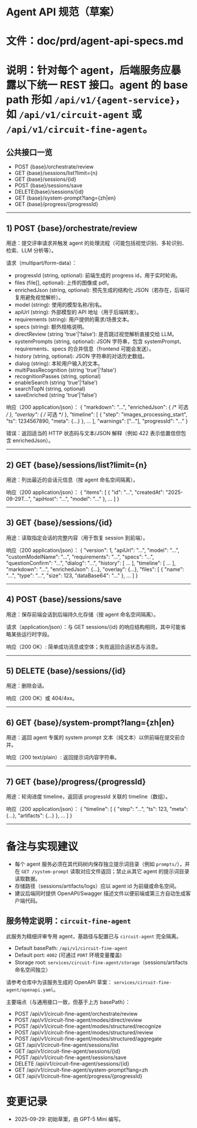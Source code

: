 # Agent API 规范（草案）
# 文件：doc/prd/agent-api-specs.md
# 说明：针对每个 agent，后端服务应暴露以下统一 REST 接口。agent 的 base path 形如 `/api/v1/{agent-service}`，如 `/api/v1/circuit-agent` 或 `/api/v1/circuit-fine-agent`。

## 公共接口一览

- POST  {base}/orchestrate/review
- GET   {base}/sessions/list?limit={n}
- GET   {base}/sessions/{id}
- POST  {base}/sessions/save
- DELETE{base}/sessions/{id}
- GET   {base}/system-prompt?lang={zh|en}
- GET   {base}/progress/{progressId}

---

## 1) POST {base}/orchestrate/review

用途：提交评审请求并触发 agent 的处理流程（可能包括视觉识别、多轮识别、检索、LLM 分析等）。

请求（multipart/form-data）：
- progressId (string, optional): 前端生成的 progress id，用于实时轮询。
- files (file[], optional): 上传的图像或 pdf。
- enrichedJson (string, optional): 预先生成的结构化 JSON（若存在，后端可复用避免视觉解析）。
- model (string): 使用的模型名称/别名。
- apiUrl (string): 外部模型的 API 地址（用于后端转发）。
- requirements (string): 用户提供的需求/场景文本。
- specs (string): 额外规格说明。
- directReview (string 'true'|'false'): 是否跳过视觉解析直接交给 LLM。
- systemPrompts (string, optional): JSON 字符串，包含 systemPrompt、requirements、specs 的合并信息（frontend 可能会发送）。
- history (string, optional): JSON 字符串的对话历史数组。
- dialog (string): 本轮用户输入的文本。
- multiPassRecognition (string 'true'|'false')
- recognitionPasses (string, optional)
- enableSearch (string 'true'|'false')
- searchTopN (string, optional)
- saveEnriched (string 'true'|'false')

响应（200 application/json）：
{
  "markdown": "...",
  "enrichedJson": { /* 可选 */ },
  "overlay": { /* 可选 */ },
  "timeline": [ { "step": "images_processing_start", "ts": 1234567890, "meta": {...} }, ... ],
  "warnings": ["..."],
  "progressId": "..."
}

错误：返回适当的 HTTP 状态码与文本/JSON 解释（例如 422 表示低置信但包含 enrichedJson）。

---

## 2) GET {base}/sessions/list?limit={n}

用途：列出最近的会话元信息（按 agent 命名空间隔离）。

响应（200 application/json）：
{
  "items": [ { "id": "...", "createdAt": "2025-09-29T...", "apiHost": "...", "model": "..." }, ... ]
}

---

## 3) GET {base}/sessions/{id}

用途：读取指定会话的完整内容（用于恢复 session 到前端）。

响应（200 application/json）：
{
  "version": 1,
  "apiUrl": "...",
  "model": "...",
  "customModelName": "...",
  "requirements": "...",
  "specs": "...",
  "questionConfirm": "...",
  "dialog": "...",
  "history": [ ... ],
  "timeline": [ ... ],
  "markdown": "...",
  "enrichedJson": {...},
  "overlay": {...},
  "files": [ { "name": "...", "type": "...", "size": 123, "dataBase64": "..." }, ... ]
}

---

## 4) POST {base}/sessions/save

用途：保存前端会话到后端持久化存储（按 agent 命名空间隔离）。

请求（application/json）：与 GET sessions/{id} 的响应结构相同，其中可能省略某些运行时字段。

响应（200 OK）: 简单成功消息或空体；失败返回合适状态与消息。

---

## 5) DELETE {base}/sessions/{id}

用途：删除会话。

响应（200 OK）或 404/4xx。

---

## 6) GET {base}/system-prompt?lang={zh|en}

用途：返回 agent 专属的 system prompt 文本（纯文本）以供前端在提交前合并。

响应（200 text/plain）: 返回提示词内容字符串。

---

## 7) GET {base}/progress/{progressId}

用途：轮询进度 timeline，返回该 progressId 关联的 timeline（数组）。

响应（200 application/json）：
{ "timeline": [ { "step": "...", "ts": 123, "meta": {...}, "artifacts": {...} }, ... ] }

---

# 备注与实现建议
- 每个 agent 服务必须在其代码树内保存独立提示词目录（例如 `prompts/`），并在 `GET /system-prompt` 读取对应文件返回；禁止从其它 agent 的提示词目录读取数据。
- 存储路径（sessions/artifacts/logs）应以 agent id 为前缀或命名空间。
- 建议后端同时提供 OpenAPI/Swagger 描述文件以便前端或第三方自动生成客户端代码。

## 服务特定说明：`circuit-fine-agent`

此服务为精细评审专用 agent，基路径与配置已与 `circuit-agent` 完全隔离。

- Default basePath: `/api/v1/circuit-fine-agent`
- Default port: `4002` (可通过 `PORT` 环境变量覆盖)
- Storage root: `services/circuit-fine-agent/storage`（sessions/artifacts 命名空间独立）

请参考仓库中为该服务生成的 OpenAPI 草案： `services/circuit-fine-agent/openapi.yaml`。

主要端点（与通用接口一致，但基于上方 basePath）：

- POST /api/v1/circuit-fine-agent/orchestrate/review
- POST /api/v1/circuit-fine-agent/modes/direct/review
- POST /api/v1/circuit-fine-agent/modes/structured/recognize
- POST /api/v1/circuit-fine-agent/modes/structured/review
- POST /api/v1/circuit-fine-agent/modes/structured/aggregate
- GET  /api/v1/circuit-fine-agent/sessions/list
- GET  /api/v1/circuit-fine-agent/sessions/{id}
- POST /api/v1/circuit-fine-agent/sessions/save
- DELETE /api/v1/circuit-fine-agent/sessions/{id}
- GET  /api/v1/circuit-fine-agent/system-prompt?lang=zh
- GET  /api/v1/circuit-fine-agent/progress/{progressId}

# 变更记录
- 2025-09-29: 初始草案，由 GPT-5 Mini 编写。
